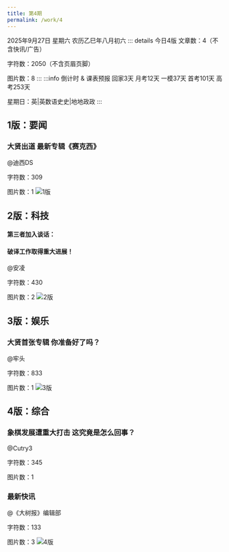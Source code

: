 ```yaml
---
title: 第4期
permalink: /work/4
---
```

2025年9月27日 星期六 农历乙巳年八月初六
::: details 今日4版
文章数：4（不含快讯/广告）

字符数：2050（不含页眉页脚）

图片数：8
:::
:::info 倒计时 & 课表预报
回家3天 月考12天 一模37天 首考101天 高考253天

星期日：英|英数语史史|地地政政
:::
## 1版：要闻
### 大贤出道 最新专辑《赛克西》
@迪西DS

字符数：309

图片数：1
![1版](/4/1.png)
## 2版：科技
#### 第三者加入谈话：
#### 破译工作取得重大进展！
@安凌

字符数：430

图片数：2
![2版](/4/2.png)
## 3版：娱乐
### 大贤首张专辑 你准备好了吗？
@牢头

字符数：833

图片数：1
![3版](/4/3.png)
## 4版：综合
### 象棋发展遭重大打击 这究竟是怎么回事？
@Cutry3

字符数：345

图片数：1

### 最新快讯
@《大树报》编辑部

字符数：133

图片数：3
![4版](/4/4.png)